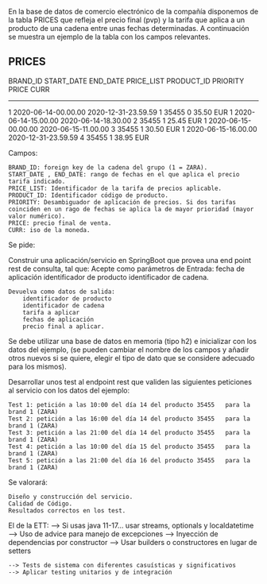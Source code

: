 

En la base de datos de comercio electrónico de la compañía disponemos de la tabla PRICES que refleja el precio final
(pvp) y la tarifa que aplica a un producto de una cadena entre unas fechas determinadas. A continuación se muestra 
un ejemplo de la tabla con los campos relevantes.


PRICES
-------
BRAND_ID         START_DATE                                    END_DATE                        PRICE_LIST                   PRODUCT_ID  PRIORITY                 PRICE           CURR

------------------------------------------------------------------------------------------------------------------------------------------------------------------------------------------------

1         2020-06-14-00.00.00                        2020-12-31-23.59.59                        1                        35455                0                        35.50            EUR
1         2020-06-14-15.00.00                        2020-06-14-18.30.00                        2                        35455                1                        25.45            EUR
1         2020-06-15-00.00.00                        2020-06-15-11.00.00                        3                        35455                1                        30.50            EUR
1         2020-06-15-16.00.00                        2020-12-31-23.59.59                        4                        35455                1                        38.95            EUR


Campos:

    BRAND_ID: foreign key de la cadena del grupo (1 = ZARA).
    START_DATE , END_DATE: rango de fechas en el que aplica el precio tarifa indicado.
    PRICE_LIST: Identificador de la tarifa de precios aplicable.
    PRODUCT_ID: Identificador código de producto.
    PRIORITY: Desambiguador de aplicación de precios. Si dos tarifas coinciden en un rago de fechas se aplica la de mayor prioridad (mayor valor numérico).
    PRICE: precio final de venta.
    CURR: iso de la moneda.

Se pide:

Construir una aplicación/servicio en SpringBoot que provea una end point rest de consulta, tal que:
Acepte como parámetros de 
    Entrada: 
        fecha de aplicación
        identificador de producto
        identificador de cadena.

    Devuelva como datos de salida: 
        identificador de producto
        identificador de cadena
        tarifa a aplicar
        fechas de aplicación
        precio final a aplicar.

Se debe utilizar una base de datos en memoria (tipo h2) e inicializar con los datos del ejemplo, (se pueden cambiar 
el nombre de los campos y añadir otros nuevos si se quiere, elegir el tipo de dato que se considere adecuado para los 
mismos).

Desarrollar unos test al endpoint rest que validen las siguientes peticiones al servicio con los datos del ejemplo:

    Test 1: petición a las 10:00 del día 14 del producto 35455   para la brand 1 (ZARA)
    Test 2: petición a las 16:00 del día 14 del producto 35455   para la brand 1 (ZARA)
    Test 3: petición a las 21:00 del día 14 del producto 35455   para la brand 1 (ZARA)
    Test 4: petición a las 10:00 del día 15 del producto 35455   para la brand 1 (ZARA)
    Test 5: petición a las 21:00 del día 16 del producto 35455   para la brand 1 (ZARA)

Se valorará:

    Diseño y construcción del servicio.
    Calidad de Código.
    Resultados correctos en los test.

El de la ETT:
    --> Si usas java 11-17… usar streams, optionals y localdatetime
    --> Uso de advice para manejo de excepciones
    --> Inyección de dependencias por constructor
    --> Usar builders o constructores en lugar de setters

    --> Tests de sistema con diferentes casuísticas y significativos
    --> Aplicar testing unitarios y de integración
